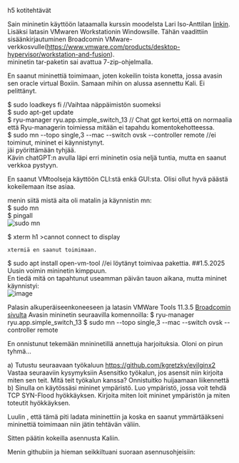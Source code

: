 h5 kotitehtävät 

Sain mininetin käyttöön lataamalla kurssin moodelsta Lari Iso-Anttilan [linkin](https://hhmoodle.haaga-helia.fi/mod/url/view.php?id=3246688).  
Lisäksi latasin VMwaren Workstationin Windowsille. Tähän vaadittiin sisäänkirjautuminen Broadcomin VMware-verkkosvulle(https://www.vmware.com/products/desktop-hypervisor/workstation-and-fusion).  
mininetin tar-paketin sai avattua 7-zip-ohjelmalla. 

En saanut mininettiä toimimaan, joten kokeilin toista konetta, jossa avasin sen oracle virtual Boxiin. Samaan mihin on alussa asennettu Kali. Ei pelittänyt.  

$ sudo loadkeys fi  //Vaihtaa näppäimistön suomeksi  
$ sudo apt-get update  
$ ryu-manager ryu.app.simple_switch_13   // Chat gpt kertoi,että on normaalia että Ryu-managerin toimiessa mitään ei tapahdu komentokehotteessa.   
$ sudo mn --topo single,3 --mac --switch ovsk --controller remote //ei toiminut, mininet ei käynnistynyt.      
jäi pyörittämään tyhjää.  
Kävin chatGPT:n avulla läpi erri mininetin osia neljä tuntia, mutta en saanut verkkoa pystyyn. 

En saanut VMtoolseja käyttöön CLI:stä enkä GUI:sta. 
Olisi ollut hyvä päästä kokeilemaan itse asiaa. 

menin siitä mistä aita oli matalin ja käynnistin mn:  
$ sudo mn  
$ pingall  
  ![sudo mn](https://github.com/user-attachments/assets/266b104b-3389-441a-b001-1d22b48608a1)  

$ xterm h1 
    >cannot connect to display

    xtermiä en saanut toimimaan. 
$ sudo apt install open-vm-tool //ei löytänyt toimivaa pakettia.
##1.5.2025
Uusin voimin mininetin kimppuun.  
En tiedä mitä on tapahtunut useamman päivän tauon aikana, mutta mininet käynnistyi:   
![image](https://github.com/user-attachments/assets/704dbd60-125a-4f85-88b6-0f28ffa63206)    
 


  


Palasin alkuperäiseenkoneeseen ja latasin VMWare Tools 11.3.5 [Broadcomin sivulta](https://support.broadcom.com/group/ecx/productfiles?subFamily=VMware%20Tools&displayGroup=VMware%20Tools%2011.x&release=11.3.5&os=&servicePk=203551&language=EN&freeDownloads=true)
Avasin mininetin seuraavilla komennoilla: 
$ ryu-manager ryu.app.simple_switch_13
$ sudo mn --topo single,3 --mac --switch ovsk --controller remote


En onnistunut tekemään mnininetillä annettuja harjoituksia. Oloni on pirun tyhmä...  






a) Tutustu seuraavaan työkaluun
https://github.com/kgretzky/evilginx2
Vastaa seuraaviin kysymyksiin
Asensitko työkalun, jos asensit niin kirjoita miten sen teit.
Mitä teit työkalun kanssa?
Onnistuitko huijaamaan liikennettä
b) Sinulla on käytössäsi mininet ympäristö. Luo ympäristö, jossa voit tehdä TCP SYN-Flood hyökkäyksen.
Kirjoita miten loit mininet ympäristön ja miten toteutit hyökkäyksen.   

Luulin , että tämä piti ladata mininettiin ja koska en saanut ymmärtääkseni mininettiä toimimaan niin jätin tehtävän väliin.  

Sitten päätin kokeilla asennusta Kaliin.  

Menin githubiin ja hieman seikkiltuani suoraan asennusohjeisiin:







